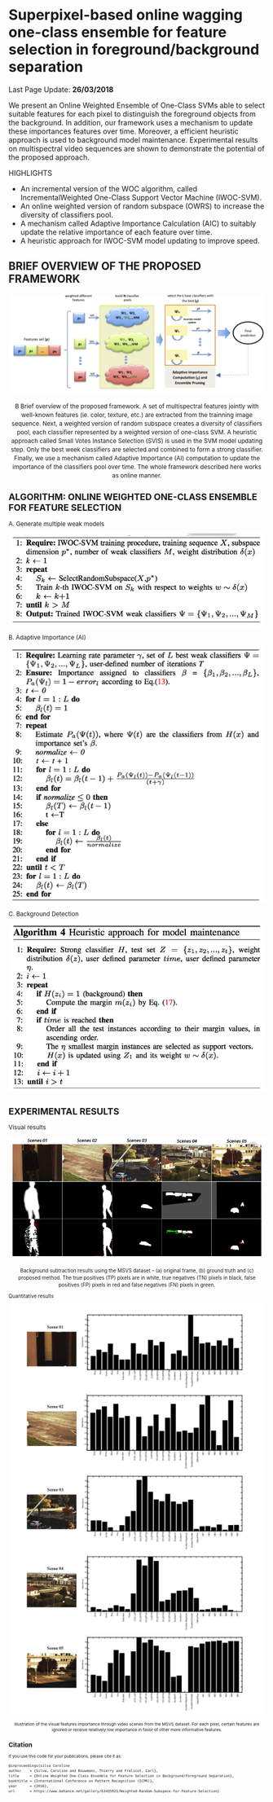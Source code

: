 # Superpixel-based online wagging one-class ensemble for feature selection in foreground/background separation

Last Page Update: **26/03/2018**


We present an Online Weighted Ensemble of One-Class SVMs able to select suitable features for each pixel to distinguish the foreground objects from the background. In addition, our framework uses a mechanism to update these importances features over time. Moreover, a efficient heuristic approach is used to background model maintenance. Experimental results on multispectral video sequences are shown to demonstrate the potential of the proposed approach.

HIGHLIGHTS

* An incremental version of the WOC algorithm, called IncrementalWeighted One-Class Support Vector Machine (IWOC-SVM).
*  An online weighted version of random subspace (OWRS) to increase the diversity of classifiers pool.
* A mechanism called Adaptive Importance Calculation (AIC) to suitably update the relative importance of each feature over time.
* A heuristic approach for IWOC-SVM model updating to improve speed.

BRIEF OVERVIEW OF THE PROPOSED FRAMEWORK
---------------------------------------------------
<p align="center"><img src="https://raw.githubusercontent.com/carolinepacheco/OWOC-BS/master/docs/ensemble_proposed2.png" border="0" /></p>

<center> <small> B Brief overview of the proposed framework. A set of multispectral features jointly with well-known features (ie. color, texture, etc.) are extracted from the trainning image sequence. Next, a weighted version of random subspace creates a diversity of classifiers pool, each classifier represented by a weighted version of one-class SVM. A heuristic approach called Small Votes Instance Selection (SVIS) is used in the SVM model updating step. Only the best week classifiers are selected and combined to form a strong classifier. Finally, we use a mechanism called Adaptive Importance (AI) computation to update the importance of the classifiers pool over time. The whole framework described here works as online manner. </center>


ALGORITHM: ONLINE WEIGHTED ONE-CLASS ENSEMBLE FOR FEATURE SELECTION
---------------------------------------------------

A.  Generate multiple weak models


<p align="center"><img src="https://raw.githubusercontent.com/carolinepacheco/OWOC-BS/master/docs/algorithm.png" border="0"/></p>

B.  Adaptive Importance (AI)


<p align="center"><img src="https://raw.githubusercontent.com/carolinepacheco/OWOC-BS/master/docs/algorithm2.png" border="0"/></p>

C.  Background Detection


<p align="center"><img src="https://raw.githubusercontent.com/carolinepacheco/OWOC-BS/master/docs/algorithm3.png" border="0"/></p>


EXPERIMENTAL RESULTS
---------------------------------------------------

Visual results

<p align="center"><img src="https://raw.githubusercontent.com/carolinepacheco/OWOC-BS/master/docs/visual_result.png" border="0" /></p>
<center> <small>  Background subtraction results using the MSVS dataset – (a) original frame, (b) ground truth and (c) proposed method. The true positives (TP) pixels are in white, true negatives (TN) pixels in black, false positives (FP) pixels in red and false negatives (FN) pixels in green.  </center>

Quantitative results

<p align="center"><img src="https://raw.githubusercontent.com/carolinepacheco/OWOC-BS/master/docs/imp_features.png" border="0" /></p>
<center> <small>   Illustration of the visual features importance through video scenes from the MSVS dataset. For each pixel, certain features are ignored or  receive relatively low importance in favor of other more informative features.  </center>


Citation
--------
If you use this code for your publications, please cite it as:
```
@inproceedings{silva Caroline
author    = {Silva, Caroline and Bouwmans, Thierry and Frelicot, Carl},
title     = {Online Weighted One-Class Ensemble for Feature Selection in Background/Foreground Separation},
booktitle = {International Conference on Pattern Recognition (ICPR)},
year      = {2016},
url       = https://www.behance.net/gallery/63435921/Weighted-Random-Subspace-for-Feature-Selection}
```